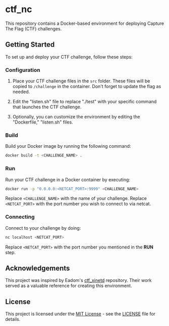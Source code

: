 # ctf_nc

This repository contains a Docker-based environment for deploying Capture The Flag (CTF) challenges.

## Getting Started

To set up and deploy your CTF challenge, follow these steps:

### Configuration

1. Place your CTF challenge files in the `src` folder. These files will be copied to `/challenge` in the container. Don't forget to update the flag as needed.

2. Edit the "listen.sh" file to replace "./test" with your specific command that launches the CTF challenge.

3. Optionally, you can customize the environment by editing the "Dockerfile," "listen.sh" files.

### Build

Build your Docker image by running the following command:

```bash
docker build -t <CHALLENGE_NAME> .
```

### Run

Run your CTF challenge in a Docker container by executing:

```bash
docker run -p "0.0.0.0:<NETCAT_PORT>:9999" <CHALLENGE_NAME>
```

Replace `<CHALLENGE_NAME>` with the name of your challenge.
Replace `<NETCAT_PORT>` with the port number you wish to connect to via netcat.


### Connecting

Connect to your challenge by doing:

```bash
nc localhost <NETCAT_PORT>
```

Replace `<NETCAT_PORT>` with the port number you mentioned in the **RUN** step.

## Acknowledgements

This project was inspired by Eadom's [ctf_xinetd](https://github.com/Eadom/ctf_xinetd) repository. Their work served as a valuable reference for creating this environment.

## License

This project is licensed under the [MIT License](LICENSE) - see the [LICENSE](LICENSE) file for details.
